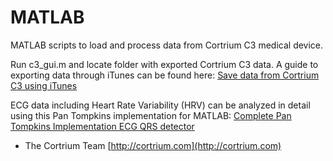 MATLAB
======

MATLAB scripts to load and process data from Cortrium C3 medical device.

Run c3_gui.m and locate folder with exported Cortrium C3 data.
A guide to exporting data through iTunes can be found here:
[Save data from Cortrium C3 using iTunes](http://cortrium.com/how-to-save-data-from-cortrium-c3-using-itunes/)

ECG data including Heart Rate Variability (HRV) can be analyzed in detail using this Pan Tompkins implementation for MATLAB:
[Complete Pan Tompkins Implementation ECG QRS detector](http://www.mathworks.com/matlabcentral/fileexchange/45840-complete-pan-tompkins-implementation-ecg-qrs-detector)

- The Cortrium Team
[http://cortrium.com](http://cortrium.com)
